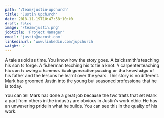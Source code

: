 ```yaml
---
path: '/team/justin-upchurch'
title: 'Justin Upchurch'
date: 2018-11-19T10:47:58+10:00
draft: false
image: '/team/justin.png'
jobtitle: 'Project Manager'
email: 'justin@macont.com'
linkedinurl: 'www.linkedin.com/jupchurch'
weight: 2
---
```


A tale as old as time. You know how the story goes. A balcksmith's teaching his son to forge. A fisherman teaching his to tie a knot. A carpenter teaching his son to swing a hammer. Each generation passing on the knowledge of his father and the lessons he learnt over the years. This story is no different. Mark has groomed Justin into the young but seasoned professional that he is today.

You can tell Mark has done a great job because the two traits that set Mark a part from others in the industry are obvious in Justin's work ethic. He has an unwavering pride in what he builds. You can see this in the quality of his work.

